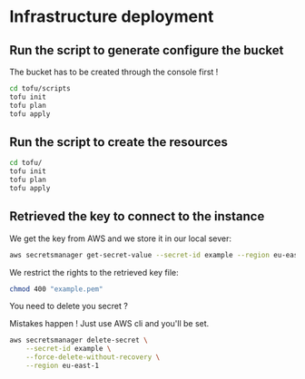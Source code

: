 # Infrastructure deployment

## Run the script to generate configure the bucket

The bucket has to be created through the console first !

```bash
cd tofu/scripts
tofu init
tofu plan
tofu apply
```

## Run the script to create the resources

```bash
cd tofu/
tofu init
tofu plan
tofu apply
```

## Retrieved the key to connect to the instance

We get the key from AWS and we store it in our local sever:

```bash
aws secretsmanager get-secret-value --secret-id example --region eu-east-1 --query SecretString --output text > example.pem
```

We restrict the rights to the retrieved key file:

```bash
chmod 400 "example.pem"
```

You need to delete you secret ?

Mistakes happen ! Just use AWS cli and you'll be set.

```bash
aws secretsmanager delete-secret \
    --secret-id example \
    --force-delete-without-recovery \
    --region eu-east-1
```